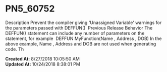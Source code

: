 # PN5_60752

Description Prevent the compiler giving 'Unassigned Variable' warnings for the parameters passed with DEFFUN()  Previous Release Behavior The DEFFUN() statement can include any number of parameters on the statement, for example  DEFFUN MyFunction(Name , Address , DOB) In the above example, Name , Address and DOB are not used when generating code. Th  

**Created At:** 8/27/2018 10:05:50 AM  
**Updated At:** 10/24/2018 8:38:01 PM  

